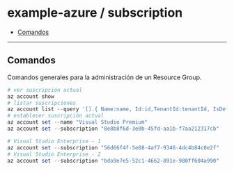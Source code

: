 # example-azure / subscription

- [Comandos](#comandos)

---

## Comandos

Comandos generales para la administración de un Resource Group.

```powershell
# ver suscripción actual
az account show
# listar suscripciones
az account list --query '[].{ Name:name, Id:id,TenantId:tenantId, IsDefault:isDefault }' --out table
# establecer suscripción actual
az account set --name "Visual Studio Premium"
az account set --subscription "8e8b8f6d-3e0b-45fd-aa1b-f7aa212317cb"

# Visual Studio Enterprise - 1
az account set --subscription "56d66f4f-5e08-4af7-9346-4dc4b84c0e2f"
# Visual Studio Enterprise - 2
az account set --subscription "bda9e7e5-52c1-4662-891e-980ff604a990"
```
